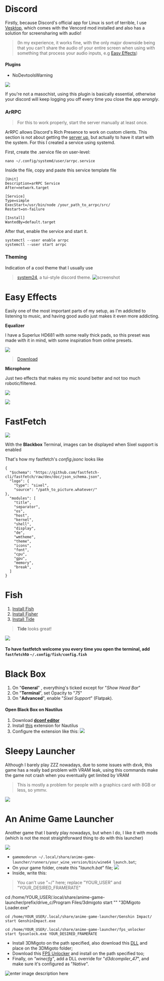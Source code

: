 # Discord
Firstly, because Discord's official app for Linux is sort of terrible, I use [Vesktop](https://github.com/Vencord/Vesktop), which comes with the Vencord mod installed and also has a solution for screensharing with audio!
> (In my experience, it works fine, with the only major downside being that you can't share the audio of your entire screen when using with something that process your audio inputs, e.g [Easy Effects](https://github.com/wwmm/easyeffects))

#### Plugins
- NoDevtoolsWarning


![](https://cdn.discordapp.com/attachments/779555911634255932/1274870850071298178/image.png?ex=66f14f40&is=66effdc0&hm=7e205f00147ef8603ef4c93af181a33d37ae5ae269a6e9045f70329c667ee7a4&=)

If you're not a masochist, using this plugin is basically essential, otherwise your discord will keep logging you off every time you close the app *wrongly*. 

### ArRPC
> For this to work properly, start the server manually at least once. 

ArRPC allows Discord's Rich Presence to work on custom clients. This section is not about getting the [server up,](https://github.com/OpenAsar/arrpc) but actually to have it start with the system. For this I created a service using systemd.

First, create the .service file on user-level:

    nano ~/.config/systemd/user/arrpc.service

Inside the file, copy and paste this service template file

    [Unit]
    Description=arRPC Service
    After=network.target
    
    [Service]
    Type=simple
    ExecStart=/usr/bin/node /your_path_to_arrpc/src/
    Restart=on-failure
    
    [Install]
    WantedBy=default.target

After that, enable the service and start it.

    systemctl --user enable arrpc 
    systemctl --user start arrpc

### Theming
Indication of a cool theme that I usually use
> [system24](https://github.com/refact0r/system24), a tui-style discord theme.
![screenshot](https://github.com/refact0r/system24/raw/main/assets/screenshot3.png)

# Easy Effects
Easily one of the most important parts of my setup, as I'm addicted to listening to music, and having good audio just makes it even more addicting.

**Equalizer**

I have a Superlux HD681 with some really thick pads, so this preset was made with it in mind, with some inspiration from online presets. 

![](https://raw.githubusercontent.com/FelpohDutra/sysetup/refs/heads/main/images/Equalizer.png)
> [Download](https://raw.githubusercontent.com/FelpohDutra/sysetup/refs/heads/main/images/custom)

**Microphone**

Just two effects that makes my mic sound better and not too much robotic/filtered.

![](https://github.com/FelpohDutra/sysetup/blob/main/images/Mic1.png?raw=true)

![](https://github.com/FelpohDutra/sysetup/blob/main/images/Mic%202.png?raw=true)

# FastFetch
![](https://github.com/FelpohDutra/sysetup/blob/main/images/Sixel.png?raw=true)

With the **Blackbox** Terminal, images can be displayed when Sixel support is enabled 

That's how my fastfetch's *config.jsonc* looks like

    {
      "$schema": "https://github.com/fastfetch-cli/fastfetch/raw/dev/doc/json_schema.json",
      "logo": {
        "type": "sixel",
        "source": "/path_to_picture.whatever/"
    },
      "modules": [
        "title",
        "separator",
        "os",
        "host",
        "kernel",
        "shell",
        "display",
        "de",
        "wmtheme",
        "theme",
        "icons",
        "font",
        "cpu",
        "gpu",
        "memory",
        "break",
      ]
    }


# Fish
1. [Install Fish](https://github.com/fish-shell/fish-shell?tab=readme-ov-file)
2. [Install Fisher](https://github.com/jorgebucaran/fisher)
3. [Install Tide](https://github.com/IlanCosman/tide)
	
>**Tide** looks great!

![](https://github.com/IlanCosman/tide/raw/assets/images/header.png)



#### To have fastfetch welcome you every time you open the terminal, add `fastfetch`to `~/.config/fish/config.fish` 

# Black Box

1. On "**General**" , everything's ticked except for "*Show Head Bar*"
2. On "**Terminal**", set Opacity to "*75*"
3. On "**Advanced**", enable "*Sixel Support*" (Flatpak).

#### Open Black Box on Nautilus
1. Download **[dconf editor](https://apps.gnome.org/DconfEditor/)** 
2. Install [this](https://github.com/Stunkymonkey/nautilus-open-any-terminal) extension for Nautilus
3. Configure the extension like this:
![](https://github.com/FelpohDutra/sysetup/blob/main/images/Nautilus.png?raw=true)

# Sleepy Launcher

Although I barely play ZZZ nowadays, due to some issues with dxvk, this game has a really bad problem with VRAM leak, using this commands make the game not crash when you eventually get limited by VRAM

>This is mostly a problem for people with a graphics card with 8GB or less, so ymmv.

![](https://media.discordapp.net/attachments/779555911634255932/1287522985116307467/image.png?ex=66f1dab8&is=66f08938&hm=ed5d1dc8c426915774fbb326e91edecda13548537f8edac0ccc88f4e72dc046d&=&format=webp&quality=lossless&width=901&height=509)

# An Anime Game Launcher
Another game that I barely play nowadays, but when I do, I like it with mods (which is not the most straightforward thing to do with this launcher)

![](https://media.discordapp.net/attachments/779555911634255932/1287523698336600115/image.png?ex=66f1db62&is=66f089e2&hm=367d6481c5eac06d4b9216c7b24ed87d97088303070410b82326adf7bc14eff3&=&format=webp&quality=lossless&width=898&height=509)

- `gamemoderun ~/.local/share/anime-game-launcher/runners/your_wine_version/bin/wine64 launch.bat`;
- On your game folder, create this "*launch.bat*" file;
![](https://media.discordapp.net/attachments/779555911634255932/1287524046774210722/image.png?ex=66f1dbb5&is=66f08a35&hm=2ccc5d4928b4562affe7f30ccaab7fd42c22c3e5e62564555476391f5ab699ad&=&format=webp&quality=lossless&width=852&height=509)
- Inside, write this:
>You can't use "~/" here; replace "YOUR_USER" and "YOUR_DESIRED_FRAMERATE"

cd /home/YOUR_USER/.local/share/anime-game-launcher/prefix/drive_c/Program Files/3dmigoto
    start "" "3DMigoto Loader.exe"
    
    cd /home/YOUR_USER/.local/share/anime-game-launcher/Genshin Impact/
    start GenshinImpact.exe
    
    cd /home/YOUR_USER/.local/share/anime-game-launcher/fps_unlocker
    start fpsunlock.exe YOUR_DESIRED_FRAMERATE

- Install 3DMigoto on the path specified, also download this [DLL](https://cdn.discordapp.com/attachments/1132397027200868502/1142460757385162862/d3dcompiler_47.dll?ex=66f176fe&is=66f0257e&hm=42feaf1650de019d926a0e31a634c858c835cafc9f083a35db02e95849e1601e&) and place on the 3DMigoto folder;
- Download this [FPS Unlocker](https://codeberg.org/mkrsym1/fpsunlock) and install on the path specified too;
- Finally, on *"winecfg"*, add a DLL override for "*d3dcompiler_47*", and make sure it's configured as "*Native*".
 
![enter image description here](https://media.discordapp.net/attachments/779555911634255932/1287527953495883939/image.png?ex=66f1df59&is=66f08dd9&hm=04acad6771902ee0ba75651b738f3b274fcb6ba087d2dd63797f865846723c44&=&format=webp&quality=lossless&width=1004&height=509)
